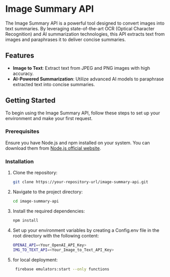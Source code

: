 # Image Summary API

The Image Summary API is a powerful tool designed to convert images into text summaries. By leveraging state-of-the-art OCR (Optical Character Recognition) and AI summarization technologies, this API extracts text from images and paraphrases it to deliver concise summaries.

## Features

- **Image to Text**: Extract text from JPEG and PNG images with high accuracy.
- **AI-Powered Summarization**: Utilize advanced AI models to paraphrase extracted text into concise summaries.

## Getting Started

To begin using the Image Summary API, follow these steps to set up your environment and make your first request.

### Prerequisites

Ensure you have Node.js and npm installed on your system. You can download them from [Node.js official website](https://nodejs.org/).

### Installation

1. Clone the repository:

   ```bash
   git clone https://your-repository-url/image-summary-api.git

3. Navigate to the project directory:

   ```bash
   cd image-summary-api

5. Install the required dependencies:

   ```bash
   npm install

7. Set up your environment variables by creating a Config.env file in the root directory with the following content:

   ```bash
   OPENAI_API=<Your_OpenAI_API_Key>
   IMG_TO_TEXT_API=<Your_Image_to_Text_API_Key>

9. for local deployment:

   ```bash
    firebase emulators:start --only functions
